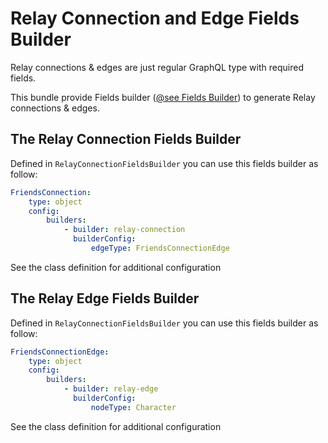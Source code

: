 Relay Connection and Edge Fields Builder
========================================

Relay connections & edges are just regular GraphQL type with required fields.

This bundle provide Fields builder ([@see Fields Builder](../builders/fields.md)) to generate Relay connections & edges.

## The Relay Connection Fields Builder

Defined in `RelayConnectionFieldsBuilder` you can use this fields builder as follow:

```yaml
FriendsConnection:
    type: object
    config:
        builders:
            - builder: relay-connection
              builderConfig:
                  edgeType: FriendsConnectionEdge
```

See the class definition for additional configuration


## The Relay Edge Fields Builder

Defined in `RelayConnectionFieldsBuilder` you can use this fields builder as follow:

```yaml
FriendsConnectionEdge:
    type: object
    config:
        builders:
            - builder: relay-edge
              builderConfig:
                  nodeType: Character
```

See the class definition for additional configuration